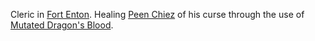 Cleric in [Fort Enton](../../Locations/Fort%20Enton.md). Healing [Peen Chiez](Peen%20Chiez) of his curse through the use of [Mutated Dragon's Blood](../../Items/Mutated%20Dragon's%20Blood.md).